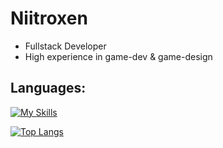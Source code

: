 # Niitroxen

- Fullstack Developer
- High experience in game-dev & game-design

## Languages:

[![My Skills](https://skillicons.dev/icons?i=cpp,flutter&theme=dark)](https://skillicons.dev)

[![Top Langs](https://github-readme-stats-git-masterrstaa-rickstaa.vercel.app/api/top-langs/?username=niitroxendioxide)](https://github.com/niitroxendioxide/github-readme-stats)
